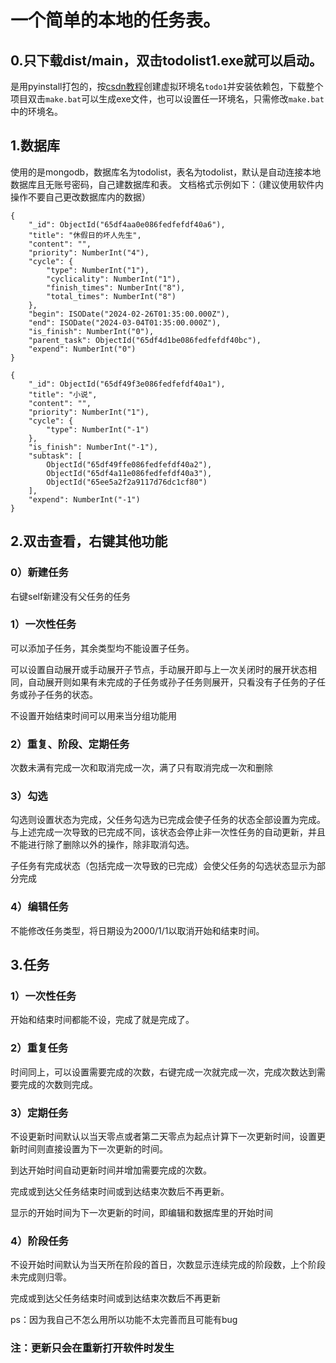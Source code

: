 # 一个简单的本地的任务表。

## 0.只下载dist/main，双击todolist1.exe就可以启动。

是用pyinstall打包的，按[csdn教程](https://blog.csdn.net/qq_62689586/article/details/135143312)创建虚拟环境名`todo1`并安装依赖包，下载整个项目双击`make.bat`可以生成exe文件，也可以设置任一环境名，只需修改`make.bat`中的环境名。

## 1.数据库

使用的是mongodb，数据库名为todolist，表名为todolist，默认是自动连接本地数据库且无账号密码，自己建数据库和表。
文档格式示例如下：（建议使用软件内操作不要自己更改数据库内的数据）

    {
        "_id": ObjectId("65df4aa0e086fedfefdf40a6"),
        "title": "休假日的坏人先生",
        "content": "",
        "priority": NumberInt("4"),
        "cycle": {
            "type": NumberInt("1"),
            "cyclicality": NumberInt("1"),
            "finish_times": NumberInt("8"),
            "total_times": NumberInt("8")
        },
        "begin": ISODate("2024-02-26T01:35:00.000Z"),
        "end": ISODate("2024-03-04T01:35:00.000Z"),
        "is_finish": NumberInt("0"),
        "parent_task": ObjectId("65df4d1be086fedfefdf40bc"),
        "expend": NumberInt("0")
    }

    {
        "_id": ObjectId("65df49f3e086fedfefdf40a1"),
        "title": "小说",
        "content": "",
        "priority": NumberInt("1"),
        "cycle": {
            "type": NumberInt("-1")
        },
        "is_finish": NumberInt("-1"),
        "subtask": [
            ObjectId("65df49ffe086fedfefdf40a2"),
            ObjectId("65df4a11e086fedfefdf40a3"),
            ObjectId("65ee5a2f2a9117d76dc1cf80")
        ],
        "expend": NumberInt("-1")
    }

## 2.双击查看，右键其他功能

### 0）新建任务

右键self新建没有父任务的任务

### 1）一次性任务

可以添加子任务，其余类型均不能设置子任务。

可以设置自动展开或手动展开子节点，手动展开即与上一次关闭时的展开状态相同，自动展开则如果有未完成的子任务或孙子任务则展开，只看没有子任务的子任务或孙子任务的状态。

不设置开始结束时间可以用来当分组功能用

### 2）重复、阶段、定期任务

次数未满有完成一次和取消完成一次，满了只有取消完成一次和删除

### 3）勾选

勾选则设置状态为完成，父任务勾选为已完成会使子任务的状态全部设置为完成。与上述完成一次导致的已完成不同，该状态会停止非一次性任务的自动更新，并且不能进行除了删除以外的操作，除非取消勾选。

子任务有完成状态（包括完成一次导致的已完成）会使父任务的勾选状态显示为部分完成

### 4）编辑任务

不能修改任务类型，将日期设为2000/1/1以取消开始和结束时间。

## 3.任务

### 1）一次性任务

开始和结束时间都能不设，完成了就是完成了。

### 2）重复任务

时间同上，可以设置需要完成的次数，右键完成一次就完成一次，完成次数达到需要完成的次数则完成。

### 3）定期任务

不设更新时间默认以当天零点或者第二天零点为起点计算下一次更新时间，设置更新时间则直接设置为下一次更新的时间。

到达开始时间自动更新时间并增加需要完成的次数。

完成或到达父任务结束时间或到达结束次数后不再更新。

显示的开始时间为下一次更新的时间，即编辑和数据库里的开始时间

### 4）阶段任务

不设开始时间默认为当天所在阶段的首日，次数显示连续完成的阶段数，上个阶段未完成则归零。

完成或到达父任务结束时间或到达结束次数后不再更新

ps：因为我自己不怎么用所以功能不太完善而且可能有bug

### 注：更新只会在重新打开软件时发生
